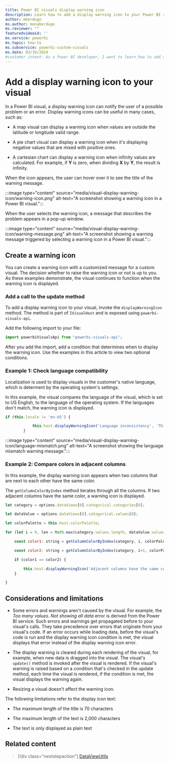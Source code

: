 ```yaml
---
title: Power BI visuals display warning icon
description: Learn how to add a display warning icon to your Power BI visual. A display warning icon can notify the user of a possible problem or an error.
author: mberdugo
ms.author: monaberdugo
ms.reviewer: ""
featuredvideoid: ''
ms.service: powerbi
ms.topic: how-to
ms.subservice: powerbi-custom-visuals
ms.date: 03/16/2024
#customer intent: As a Power BI developer, I want to learn how to add a display warning icon to my Power BI visual to notify users of possible problems or errors.
---
```


# Add a display warning icon to your visual

In a Power BI visual, a display warning icon can notify the user of a possible problem or an error. Display warning icons can be useful in many cases, such as:

* A map  visual can display a warning icon when values are outside the latitude or longitude valid range.

* A pie chart visual can display a warning icon when it's displaying negative values that are mixed with positive ones.

* A cartesian chart can display a warning icon when infinity values are calculated. For example, if **Y** is zero, when dividing **X** by **Y**, the result is infinity.

When the icon appears, the user can hover over it to see the title of the warning message.

:::image type="content" source="media/visual-display-warning-icon/warning-icon.png" alt-text="A screenshot showing a warning icon in a Power BI visual.":::

When the user selects the warning icon, a message that describes the problem appears in a pop-up window.

:::image type="content" source="media/visual-display-warning-icon/warning-message.png" alt-text="A screenshot showing a warning message triggered by selecting a warning icon in a Power BI visual.":::

## Create a warning icon

You can create a warning icon with a customized message for a custom visual. The decision whether to raise the warning icon or not is up to you. As these examples demonstrate, the visual continues to function when the warning icon is displayed.

### Add a call to the update method

To add a display warning icon to your visual, invoke the `displayWarningIcon` method. The method is part of `IVisualHost` and is exposed using `powerbi-visuals-api`.

Add the following import to your file:

```javascript
import powerbiVisualsApi from "powerbi-visuals-api"; 
```

After you add the import, add a condition that determines when to display the warning icon. Use the examples in this article to view two optional conditions.

### Example 1: Check language compatibility

Localization is used to display visuals in the customer's native language, which is determent by the operating system's settings.

In this example, the visual compares the language of the visual, which is set to US English, to the language of the operating system. If the languages don't match, the warning icon is displayed.

```javascript
if (this.locale != 'en-US') { 

            this.host.displayWarningIcon('Language inconsistency', 'This visual supports only US English. For the visual to work as expected, set your browser's language to US English.'); 
        }
```

:::image type="content" source="media/visual-display-warning-icon/language-mismatch.png" alt-text="A screenshot showing the language mismatch warning message.":::

### Example 2: Compare colors in adjacent columns  

In this example, the display warning icon appears when two columns that are next to each other have the same color.

The `getColumnColorByIndex` method iterates through all the columns. If two adjacent columns have the same color, a warning icon is displayed.  

```javascript
let category = options.dataViews[0].categorical.categories[0]; 

let dataValue = options.dataViews[0].categorical.values[0]; 

let colorPalette = this.host.colorPalette; 

for (let i = 0, len = Math.max(category.values.length, dataValue.values.length); i < len-1; i++) { 

    const color1: string = getColumnColorByIndex(category, i, colorPalette); 

    const color2: string = getColumnColorByIndex(category, i+1, colorPalette); 

    if (color1 == color2) { 

        this.host.displayWarningIcon('Adjacent columns have the same color.', 'Columns that are next to each other have the same color. To change a column's color, use the data colors option in the Format tab.'); 
    } 

} 
```

## Considerations and limitations

* Some errors and warnings aren't caused by the visual. For example, the *Too many values. Not showing all data* error is derived from the Power BI service. Such errors and warnings get propagated before to your visual's calls. They take precedence over errors that originate from your visual's code. If an error occurs while loading data, before the visual's code is run and the display warning icon condition is met, the visual displays that error instead of the display warning icon error.

* The display warning is cleared during each rendering of the visual, for example, when new data is dragged into the visual. The visual's `update()` method is invoked after the visual is rendered. If the visual's warning is raised based on a condition that's checked in the update method, each time the visual is rendered, if the condition is met, the visual displays the warning again.

* Resizing a visual doesn't affect the warning icon.

The following limitations refer to the display icon text:

* The maximum length of the title is 70 characters

* The maximum length of the text is 2,000 characters

* The text is only displayed as plain text

## Related content

>[!div class="nextstepaction"]
>[DataViewUtils](utils-dataview.md)
